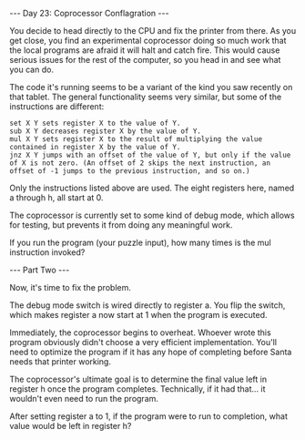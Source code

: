 --- Day 23: Coprocessor Conflagration ---

You decide to head directly to the CPU and fix the printer from there. As you get close, you find an experimental coprocessor doing so much work that the local programs are afraid it will halt and catch fire. This would cause serious issues for the rest of the computer, so you head in and see what you can do.

The code it's running seems to be a variant of the kind you saw recently on that tablet. The general functionality seems very similar, but some of the instructions are different:

    set X Y sets register X to the value of Y.
    sub X Y decreases register X by the value of Y.
    mul X Y sets register X to the result of multiplying the value contained in register X by the value of Y.
    jnz X Y jumps with an offset of the value of Y, but only if the value of X is not zero. (An offset of 2 skips the next instruction, an offset of -1 jumps to the previous instruction, and so on.)

Only the instructions listed above are used. The eight registers here, named a through h, all start at 0.

The coprocessor is currently set to some kind of debug mode, which allows for testing, but prevents it from doing any meaningful work.

If you run the program (your puzzle input), how many times is the mul instruction invoked?

--- Part Two ---

Now, it's time to fix the problem.

The debug mode switch is wired directly to register a. You flip the switch, which makes register a now start at 1 when the program is executed.

Immediately, the coprocessor begins to overheat. Whoever wrote this program obviously didn't choose a very efficient implementation. You'll need to optimize the program if it has any hope of completing before Santa needs that printer working.

The coprocessor's ultimate goal is to determine the final value left in register h once the program completes. Technically, if it had that... it wouldn't even need to run the program.

After setting register a to 1, if the program were to run to completion, what value would be left in register h?

